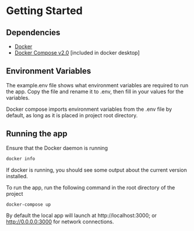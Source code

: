 # Getting Started
## Dependencies
* [Docker](https://www.docker.com/get-started/)
* [Docker Compose v2.0](https://docs.docker.com/compose/migrate/) [included in docker desktop]

## Environment Variables
The example.env file shows what environment variables are required to run the app.
Copy the file and rename it to .env, then fill in your values for the variables.

Docker compose imports environment variables from the .env file by default, as long as it is placed in project root directory.

## Running the app
Ensure that the Docker daemon is running
```bash | powershell
docker info
```
If docker is running, you should see some output about the current version installed.

To run the app, run the following command in the root directory of the project
```bash | powershell
docker-compose up
```

By default the local app will launch at http://localhost:3000; or http://0.0.0.0:3000 for network connections.